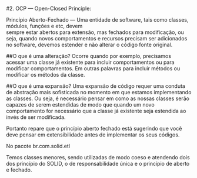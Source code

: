 #2. OCP — Open-Closed Principle:

Princípio Aberto-Fechado — Uma entidade de software, tais como classes, módulos, funções e etc, devem  
sempre estar abertos para extensão, mas fechados para modificação, ou seja, quando novos comportamentos 
e recursos precisam ser adicionados no software, devemos estender e não alterar o código fonte original.

##O que é uma alteração?
Ocorre quando por exemplo, precisamos acessar uma classe já existente para incluir comportamentos ou 
para modificar comportamentos.
Em outras palavras para incluir métodos ou modificar os métodos da classe.

##O que é uma expansão?
Uma expansão de código requer uma conduta de abstração mais sofisticada no momento em que estamos implementando 
as classes.
Ou seja, é necessário pensar em como as nossas classes serão capazes de serem estendidas de modo que quando 
um novo comportamento for necessário que a classe já existente seja estendida ao invés de ser modificada.

Portanto repare que o princípio aberto fechado está sugerindo que você deve pensar em extensibilidade antes 
de implementar os seus códigos.


No pacote br.com.solid.etl

Temos classes menores, sendo utilizadas de modo coeso e atendendo dois dos princípio do SOLID, o de responsabilidade única
e o princípio de aberto e fechado.

